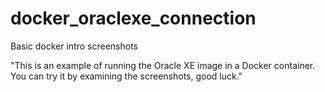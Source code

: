 # docker_oraclexe_connection
Basic docker intro screenshots

"This is an example of running the Oracle XE image in a Docker container. You can try it by examining the screenshots, good luck."
